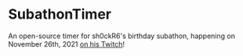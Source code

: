 # SubathonTimer
An open-source timer for sh0ckR6's birthday subathon, happening on November 26th, 2021 [on his Twitch](https://twitch.tv/sh0ckR6)!